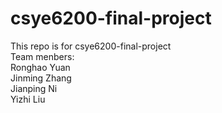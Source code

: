 # csye6200-final-project
This repo is for csye6200-final-project  
Team menbers:  
Ronghao Yuan  
Jinming Zhang  
Jianping Ni  
Yizhi Liu  
